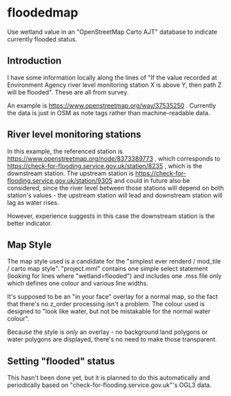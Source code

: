 # floodedmap
Use wetland value in an "OpenStreetMap Carto AJT" database to indicate currently flooded status.

## Introduction
I have some information locally along the lines of "If the value recorded at 
Environment Agency river level monitoring station X is above Y, then path Z will
be flooded".  These are all from survey.  

An example is https://www.openstreetmap.org/way/37535250 .  Currently the data
is just in OSM as note tags rather than machine-readable data.  

## River level monitoring stations
In this example, the referenced station is 
https://www.openstreetmap.org/node/8373389773 , which corresponds to 
https://check-for-flooding.service.gov.uk/station/8235 , which 
is the downstream station.  The upstream station is 
https://check-for-flooding.service.gov.uk/station/9305 and could in future also 
be considered, since the river level between those stations will depend on both 
station's values - the upstream station will lead and downstream station will 
lag as water rises.

However, experience suggests in this case the downstream station is the better 
indicator.

## Map Style
The map style used is a candidate for the "simplest ever renderd / mod_tile / 
carto map style".  "project.mml" contains one simple select statement (looking 
for lines where "wetland=flooded") and includes one .mss file only which defines
one colour and various line widths.

It's supposed to be an "in your face" overlay for a normal map, so the fact that
there's no z_order processing isn't a problem.  The colour used is designed to
"look like water, but not be mistakable for the normal water colour".

Because the style is _only_ an overlay - no background land polygons or water 
polygons are displayed, there's no need to make those transparent.

## Setting "flooded" status
This hasn't been done yet, but it is planned to do this automatically and 
periodically based on "check-for-flooding.service.gov.uk"'s OGL3 data.
